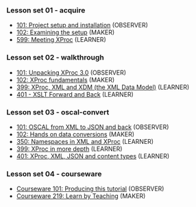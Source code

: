 


### Lesson set 01 - acquire

* [101: Project setup and installation](Lesson01/acquire_101.md) (OBSERVER)
* [102: Examining the setup](Lesson01/acquire_102.md) (MAKER)
* [599: Meeting XProc](Lesson01/acquire_599.md) (LEARNER)

### Lesson set 02 - walkthrough

* [101: Unpacking XProc 3.0](Lesson02/walkthrough_101.md) (OBSERVER)
* [102: XProc fundamentals](Lesson02/walkthrough_102.md) (MAKER)
* [399: XProc, XML and XDM  (the XML Data Model)](Lesson02/walkthrough_399.md) (LEARNER)
* [401 - XSLT Forward and Back](Lesson02/walkthrough_401.md) (LEARNER)

### Lesson set 03 - oscal-convert

* [101: OSCAL from XML to JSON and back](Lesson03/oscal-convert_101.md) (OBSERVER)
* [102: Hands on data conversions](Lesson03/oscal-convert_102.md) (MAKER)
* [350: Namespaces in XML and XProc](Lesson03/oscal-convert_350.md) (LEARNER)
* [399: XProc in more depth](Lesson03/oscal-convert_399.md) (LEARNER)
* [401: XProc, XML, JSON and content types](Lesson03/oscal-convert_401.md) (LEARNER)

### Lesson set 04 - courseware

* [Courseware 101: Producing this tutorial](Lesson04/courseware_101.md) (OBSERVER)
* [Courseware 219: Learn by Teaching](Lesson04/courseware_219.md) (MAKER)
